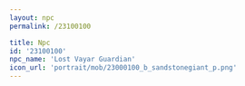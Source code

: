 ```yaml
---
layout: npc
permalink: /23100100

title: Npc
id: '23100100'
npc_name: 'Lost Vayar Guardian'
icon_url: 'portrait/mob/23000100_b_sandstonegiant_p.png'
---
```

